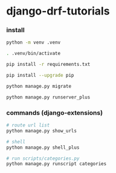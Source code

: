 # django-drf-tutorials

### install
```sh
python -m venv .venv

. .venv/bin/activate

pip install -r requirements.txt

pip install --upgrade pip

python manage.py migrate

python manage.py runserver_plus
```

### commands (django-extensions)

```sh
# route url list
python manage.py show_urls

# shell
python manage.py shell_plus

# run scripts/categories.py 
python manage.py runscript categories
```